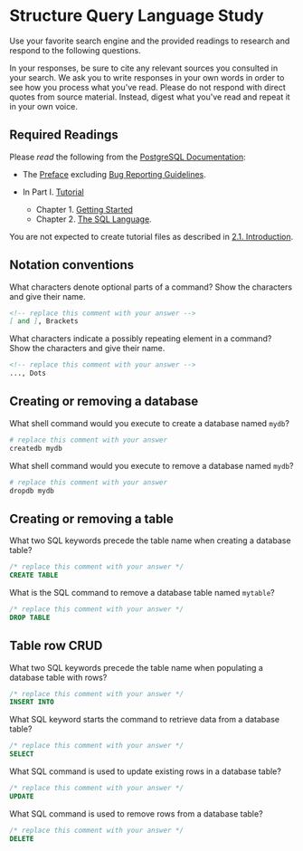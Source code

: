 # Structure Query Language Study

Use your favorite search engine and the provided readings to research and
respond to the following questions.

In your responses, be sure to cite any relevant sources you consulted in your
search. We ask you to write responses in your own words in order to see how you
process what you've read. Please do not respond with direct quotes from source
material. Instead, digest what you've read and repeat it in your own voice.

## Required Readings

Please _read_ the following from the [PostgreSQL
Documentation](http://www.postgresql.org/docs/9.5/static/index.html):

-   The [Preface](http://www.postgresql.org/docs/9.5/static/preface.html)
excluding [Bug Reporting
Guidelines](http://www.postgresql.org/docs/9.5/static/bug-reporting.html).
-   In Part I. [Tutorial](http://www.postgresql.org/docs/9.5/static/tutorial.html)

    -   Chapter 1. [Getting Started](http://www.postgresql.org/docs/9.5/static/tutorial-start.html)
    -   Chapter 2. [The SQL Language](http://www.postgresql.org/docs/9.5/static/tutorial-sql.html).

You are not expected to create tutorial files as described in [2.1.
Introduction](http://www.postgresql.org/docs/9.5/static/tutorial-sql-intro.html).

## Notation conventions

What characters denote optional parts of a command?
Show the characters and give their name.

```md
<!-- replace this comment with your answer -->
[ and ], Brackets
```

What characters indicate a possibly repeating element in a command?
Show the characters and give their name.

```md
<!-- replace this comment with your answer -->
..., Dots
```

## Creating or removing a database

What shell command would you execute to create a database named `mydb`?

```sh
# replace this comment with your answer
createdb mydb
```

What shell command would you execute to remove a database named `mydb`?

```sh
# replace this comment with your answer
dropdb mydb
```

## Creating or removing a table

What two SQL keywords precede the table name when creating a database table?

```sql
/* replace this comment with your answer */
CREATE TABLE
```

What is the SQL command to remove a database table named `mytable`?

```sql
/* replace this comment with your answer */
DROP TABLE
```

## Table row CRUD

What two SQL keywords precede the table name when populating
a database table with rows?

```sql
/* replace this comment with your answer */
INSERT INTO
```

What SQL keyword starts the command to retrieve data from a database table?

```sql
/* replace this comment with your answer */
SELECT
```

What SQL command is used to update existing rows in a database table?

```sql
/* replace this comment with your answer */
UPDATE
```

What SQL command is used to remove rows from a database table?

```sql
/* replace this comment with your answer */
DELETE
```
